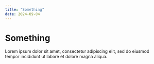 ```yaml
---
title: "Something"
date: 2024-09-04
---
```


# Something

Lorem ipsum dolor sit amet, consectetur adipiscing elit, sed do eiusmod tempor incididunt ut labore et dolore magna aliqua.
